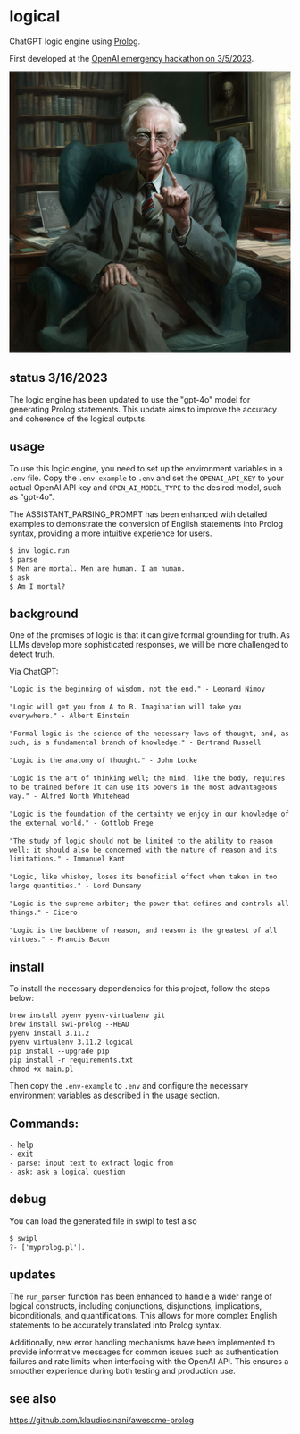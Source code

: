 # logical

ChatGPT logic engine using [Prolog](https://en.wikipedia.org/wiki/Prolog).

First developed at the [OpenAI emergency hackathon on 3/5/2023](https://twitter.com/nonmayorpete/status/1632456433102098434).

<img alt="Bertrand Russell" src="./russell.png" />

## status 3/16/2023

The logic engine has been updated to use the "gpt-4o" model for generating Prolog statements. This update aims to improve the accuracy and coherence of the logical outputs.

## usage

To use this logic engine, you need to set up the environment variables in a `.env` file. Copy the `.env-example` to `.env` and set the `OPENAI_API_KEY` to your actual OpenAI API key and `OPEN_AI_MODEL_TYPE` to the desired model, such as "gpt-4o".

The ASSISTANT_PARSING_PROMPT has been enhanced with detailed examples to demonstrate the conversion of English statements into Prolog syntax, providing a more intuitive experience for users.

```
$ inv logic.run
$ parse
$ Men are mortal. Men are human. I am human.
$ ask
$ Am I mortal?

```

## background

One of the promises of logic is that it can give formal grounding for truth.
As LLMs develop more sophisticated responses, we will be more challenged to detect truth.

Via ChatGPT:

    "Logic is the beginning of wisdom, not the end." - Leonard Nimoy

    "Logic will get you from A to B. Imagination will take you everywhere." - Albert Einstein

    "Formal logic is the science of the necessary laws of thought, and, as such, is a fundamental branch of knowledge." - Bertrand Russell

    "Logic is the anatomy of thought." - John Locke

    "Logic is the art of thinking well; the mind, like the body, requires to be trained before it can use its powers in the most advantageous way." - Alfred North Whitehead

    "Logic is the foundation of the certainty we enjoy in our knowledge of the external world." - Gottlob Frege

    "The study of logic should not be limited to the ability to reason well; it should also be concerned with the nature of reason and its limitations." - Immanuel Kant

    "Logic, like whiskey, loses its beneficial effect when taken in too large quantities." - Lord Dunsany

    "Logic is the supreme arbiter; the power that defines and controls all things." - Cicero

    "Logic is the backbone of reason, and reason is the greatest of all virtues." - Francis Bacon



## install

To install the necessary dependencies for this project, follow the steps below:

```
brew install pyenv pyenv-virtualenv git
brew install swi-prolog --HEAD
pyenv install 3.11.2
pyenv virtualenv 3.11.2 logical
pip install --upgrade pip
pip install -r requirements.txt
chmod +x main.pl
```

Then copy the `.env-example` to `.env` and configure the necessary environment variables as described in the usage section.

## Commands:

    - help
    - exit
    - parse: input text to extract logic from
    - ask: ask a logical question


## debug

You can load the generated file in swipl to test also

```
$ swipl
?- ['myprolog.pl'].
```

## updates

The `run_parser` function has been enhanced to handle a wider range of logical constructs, including conjunctions, disjunctions, implications, biconditionals, and quantifications. This allows for more complex English statements to be accurately translated into Prolog syntax.

Additionally, new error handling mechanisms have been implemented to provide informative messages for common issues such as authentication failures and rate limits when interfacing with the OpenAI API. This ensures a smoother experience during both testing and production use.

## see also

https://github.com/klaudiosinani/awesome-prolog
